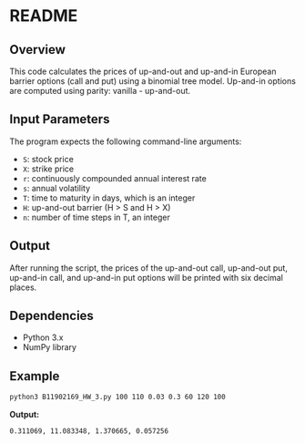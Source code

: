 # README

## Overview
This code calculates the prices of up-and-out and up-and-in European barrier options (call and put) using a binomial tree model. Up-and-in options are computed using parity: vanilla - up-and-out.

## Input Parameters
The program expects the following command-line arguments:

- `S`: stock price
- `X`: strike price
- `r`: continuously compounded annual interest rate
- `s`: annual volatility
- `T`: time to maturity in days, which is an integer
- `H`: up-and-out barrier (H > S and H > X)
- `n`: number of time steps in T, an integer

## Output
After running the script, the prices of the up-and-out call, up-and-out put, up-and-in call, and up-and-in put options will be printed with six decimal places.

## Dependencies
- Python 3.x
- NumPy library

## Example
```bash
python3 B11902169_HW_3.py 100 110 0.03 0.3 60 120 100
```

**Output:**
```
0.311069, 11.083348, 1.370665, 0.057256
```

